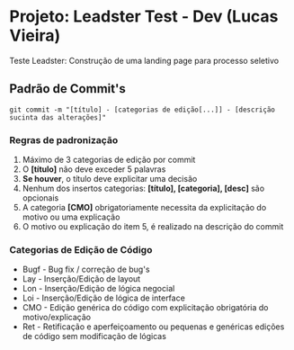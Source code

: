 # Projeto: Leadster Test - Dev (Lucas Vieira)
Teste Leadster: Construção de uma landing page para processo seletivo

## Padrão de Commit's

`git commit -m "[título] - [categorias de edição[...]] - [descrição sucinta das alterações]"`

### Regras de padronização
1. Máximo de 3 categorias de edição por commit
2. O **[título]** não deve exceder 5 palavras
3. **Se houver**, o título deve explicitar uma decisão
4. Nenhum dos insertos categorias: **[título], [categoria], [desc]** são opcionais
5. A categoria **[CMO]** obrigatoriamente necessita da explicitação do motivo ou uma explicação
6. O motivo ou explicação do item 5, é realizado na descrição do commit

### Categorias de Edição de Código
* Bugf - Bug fix / correção de bug's
* Lay - Inserção/Edição de layout
* Lon - Inserção/Edição de lógica negocial
* Loi - Inserção/Edição de lógica de interface
* CMO - Edição genérica do código com explicitação obrigatória do motivo/explicação
* Ret - Retificação e aperfeiçoamento ou pequenas e genéricas edições de código sem modificação de lógicas
